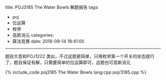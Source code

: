 title: POJ3185 The Water Bowls 解题报告
tags:
  - poj
  - 位运算
  - 枚举
  - 高斯消元
categories:
  - 算法竞赛
date: 2018-09-14 18:41:00
---

题目大意和POJ1222 类似，不过这题更简单，只用枚举第一个开关的状态就行了，题目保证有解，只需要简单的位运算即可，这题也可高斯消元

{% include_code poj3185 The Water Bowls lang:cpp poj/3185.cpp %}